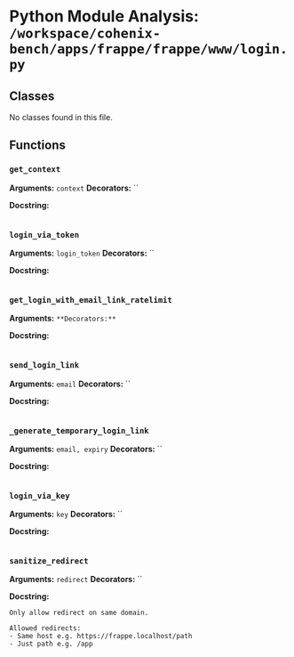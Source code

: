 # Python Module Analysis: `/workspace/cohenix-bench/apps/frappe/frappe/www/login.py`

## Classes

No classes found in this file.


## Functions

### `get_context`
**Arguments:** `context`
**Decorators:** ``

**Docstring:**
```

```
### `login_via_token`
**Arguments:** `login_token`
**Decorators:** ``

**Docstring:**
```

```
### `get_login_with_email_link_ratelimit`
**Arguments:** ``
**Decorators:** ``

**Docstring:**
```

```
### `send_login_link`
**Arguments:** `email`
**Decorators:** ``

**Docstring:**
```

```
### `_generate_temporary_login_link`
**Arguments:** `email, expiry`
**Decorators:** ``

**Docstring:**
```

```
### `login_via_key`
**Arguments:** `key`
**Decorators:** ``

**Docstring:**
```

```
### `sanitize_redirect`
**Arguments:** `redirect`
**Decorators:** ``

**Docstring:**
```
Only allow redirect on same domain.

Allowed redirects:
- Same host e.g. https://frappe.localhost/path
- Just path e.g. /app
```

